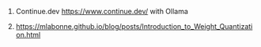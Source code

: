 1. Continue.dev https://www.continue.dev/ with Ollama

2. https://mlabonne.github.io/blog/posts/Introduction_to_Weight_Quantization.html

